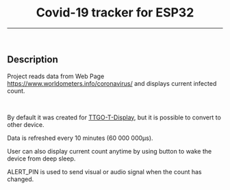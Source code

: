 <h1 align="center">Covid-19 tracker for ESP32</h1>
<hr>
<br>
<h2>Description</h2>
<p>Project reads data from Web Page <a href="https://www.worldometers.info/coronavirus/">https://www.worldometers.info/coronavirus/</a> and displays current infected count.</p>
<br>
<p>By default it was created for <a href="https://github.com/Xinyuan-LilyGO/TTGO-T-Display">TTGO-T-Display</a>, but it is possible to convert to other device.</p>
<p>Data is refreshed every 10 minutes (60 000 000µs).</p>
<p>User can also display current count anytime by using button to wake the device from deep sleep.</p>
<p>ALERT_PIN is used to send visual or audio signal when the count has changed.</p>